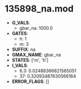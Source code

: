# 135898_na.mod

- **G_VALS**:
  - gbar_na: 1000.0
- **GATES**:
  - h: 1
  - m: 3
- **SUFFIX**: na
- **GMAX_NAME**: gbar_na
- **STATES**: ['m', 'h']
- **I_VALS**:
  - 6.3: 0.02488366821565051
  - 37: 0.32093487630566164
- **ERROR_FLAGS**: []
